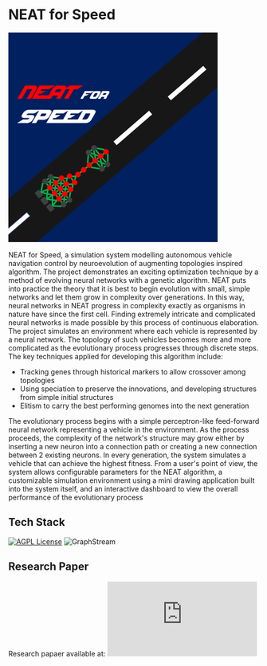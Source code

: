 # NEAT for Speed
![alt text](https://github.com/ZeerakBaig/Neat-for-Speed/blob/master/Logo6.png)

NEAT for Speed, a simulation system modelling autonomous vehicle navigation control by neuroevolution of augmenting topologies inspired algorithm. The project demonstrates an exciting optimization technique by a method of evolving neural networks with a genetic algorithm. NEAT puts into practice the theory that it is best to begin evolution with small, simple networks and let them grow in complexity over generations. In this way, neural networks in NEAT progress in complexity exactly as organisms in nature have since the first cell. Finding extremely intricate and complicated neural networks is made possible by this process of continuous elaboration. The project simulates an environment where each vehicle is represented by a neural network. The topology of such vehicles becomes more and more complicated as the evolutionary process progresses through discrete steps. The key techniques applied for developing this algorithm include: 
- Tracking genes through historical markers to allow crossover among topologies
- Using speciation to preserve the innovations, and developing structures from simple initial structures
- Elitism to carry the best performing genomes into the next generation 

The evolutionary process begins with a simple perceptron-like feed-forward neural network representing a vehicle in the environment. As the process proceeds, the complexity of the network's structure may grow either by inserting a new neuron into a connection path or creating a new connection between 2 existing neurons. In every generation, the system simulates a vehicle that can achieve the highest fitness. From a user's point of view, the system allows configurable parameters for the NEAT algorithm, a customizable simulation environment using a mini drawing application built into the system itself, and an interactive dashboard to view the overall performance of the evolutionary process


## Tech Stack


[![AGPL License](https://img.shields.io/badge/Java-16.0-brightgreen)](http://www.gnu.org/licenses/agpl-3.0/)
![GraphStream](https://img.shields.io/badge/GraphStream-1.3-red)

## Research Paper
Research papaer available at: ![Research paper](https://github.com/ZeerakBaig/Neat-for-Speed/blob/master/Research_Paper/Baig_ZM_YP_ResearchPaper_2022.pdf)
